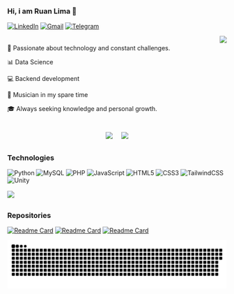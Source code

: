 ### Hi, i am Ruan Lima 👋

[![LinkedIn](https://img.shields.io/badge/linkedin-%230077B5.svg?style=for-the-badge&logo=linkedin&logoColor=white)](https://www.linkedin.com/in/ruan-lima-a945a127a/)
[![Gmail](https://img.shields.io/badge/Gmail-D14836?style=for-the-badge&logo=gmail&logoColor=white)](https://mail.google.com/mail/?view=cm&fs=1&to=ruanlimafn@gmail.com)
[![Telegram](https://img.shields.io/badge/Telegram-2CA5E0?style=for-the-badge&logo=telegram&logoColor=white)](https://t.me/ruanllima)

<div style="display: flex; align-items: center; justify-content: space-between;">
  <div>
    <p>🚀 Passionate about technology and constant challenges.</p>
    <p>📊 Data Science</p>
    <p>💻 Backend development</p>
    <p>🎹 Musician in my spare time</p>
    <p>🎓 Always seeking knowledge and personal growth.</p>
  </div> <img height="200" src="https://cdn.discordapp.com/attachments/790738063500378124/1345053086179393683/download.gif?ex=67c325cd&is=67c1d44d&hm=6425e679e42adcd78bf4c1b71f32320bd00502ad670aeb97d374bab40820bc70&">
</div>

<div style="display: flex; justify-content: center; gap: 20px; margin-top: 20px;">
  <a href="https://github.com/ruanllima">
    <img height="200" src="https://github-readme-stats.vercel.app/api?username=ruanllima&theme=outrun&include_all_comits=true" />
  </a>
  <a href="https://github.com/ruanllima">
    <img height="200" src="https://github-readme-stats.vercel.app/api/top-langs?username=ruanllima&theme=outrun&layout=compact&langs_count=8&card_width=320" />
  </a>
</div>



 ##

### Technologies
![Python](https://img.shields.io/badge/python-3670A0?style=for-the-badge&logo=python&logoColor=ffdd54)
![MySQL](https://img.shields.io/badge/mysql-4479A1.svg?style=for-the-badge&logo=mysql&logoColor=white)
![PHP](https://img.shields.io/badge/php-%23777BB4.svg?style=for-the-badge&logo=php&logoColor=white)
![JavaScript](https://img.shields.io/badge/javascript-%23323330.svg?style=for-the-badge&logo=javascript&logoColor=%23F7DF1E)
![HTML5](https://img.shields.io/badge/html5-%23E34F26.svg?style=for-the-badge&logo=html5&logoColor=white)
![CSS3](https://img.shields.io/badge/css3-%231572B6.svg?style=for-the-badge&logo=css3&logoColor=white)
![TailwindCSS](https://img.shields.io/badge/tailwindcss-%2338B2AC.svg?style=for-the-badge&logo=tailwind-css&logoColor=white)
![Unity](https://img.shields.io/badge/unity-%23000000.svg?style=for-the-badge&logo=unity&logoColor=white)

<div>
  <a align="center" href="https://github.com/ruanllima">
    <img height=200 align="center" src="https://github-readme-stats.vercel.app/api/wakatime?username=ruanllima&layout=compact&theme=outrun&langs_count=8&card_width=320"/>
  </a>
</div>


 ##

### Repositories
[![Readme Card](https://github-readme-stats.vercel.app/api/pin/?username=ruanllima&repo=portfolio&theme=outrun)](https://github.com/anuraghazra/github-readme-stats)
[![Readme Card](https://github-readme-stats.vercel.app/api/pin/?username=ruanllima&repo=eda_commerce_mcz&theme=outrun)](https://github.com/anuraghazra/github-readme-stats)
[![Readme Card](https://github-readme-stats.vercel.app/api/pin/?username=ruanllima&repo=game&theme=outrun)](https://github.com/anuraghazra/github-readme-stats)

![Snake animation](https://github.com/ruanllima/ruanllima/blob/output/github-contribution-grid-snake-dark.svg)

